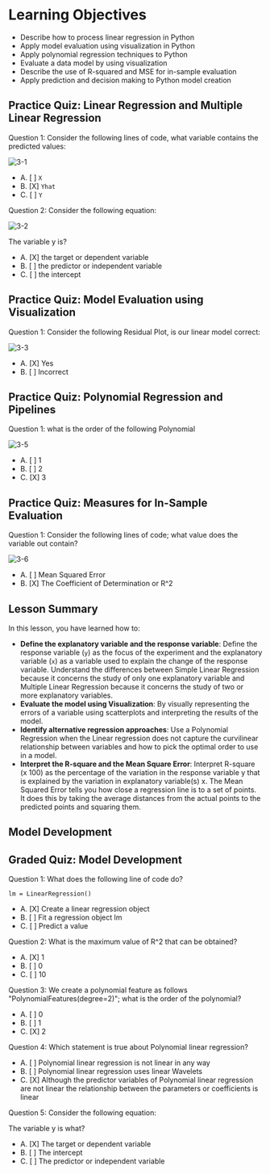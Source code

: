 # Learning Objectives

* Describe how to process linear regression in Python
* Apply model evaluation using visualization in Python
* Apply polynomial regression techniques to Python
* Evaluate a data model by using visualization
* Describe the use of R-squared and MSE for in-sample evaluation
* Apply prediction and decision making to Python model creation

## Practice Quiz: Linear Regression and Multiple Linear Regression

Question 1: Consider the following lines of code, what variable contains the predicted values:

![3-1](https://user-images.githubusercontent.com/17474099/118960042-2cd52880-b963-11eb-85b9-28fd3c9c484e.png)

- A. [ ] ```X```
- B. [X] ```Yhat```
- C. [ ] ```Y```

Question 2: Consider the following equation:

![3-2](https://user-images.githubusercontent.com/17474099/118961442-9d307980-b964-11eb-8c6c-e700c234dec6.png)

The variable y is?

- A. [X] the target or dependent variable
- B. [ ] the predictor or independent variable
- C. [ ] the intercept

## Practice Quiz: Model Evaluation using Visualization

Question 1: Consider the following Residual Plot, is our linear model correct:

![3-3](https://user-images.githubusercontent.com/17474099/118967171-acb2c100-b96a-11eb-8c53-ce1907489bff.png)

- A. [X] Yes
- B. [ ] Incorrect

## Practice Quiz: Polynomial Regression and Pipelines

Question 1: what is the order of the following Polynomial

![3-5](https://user-images.githubusercontent.com/17474099/118983791-189e2500-b97d-11eb-810f-f85643a9cdae.png)

- A. [ ] 1
- B. [ ] 2
- C. [X] 3

## Practice Quiz: Measures for In-Sample Evaluation

Question 1: Consider the following lines of code; what value does the variable out contain?

![3-6](https://user-images.githubusercontent.com/17474099/118988127-353c5c00-b981-11eb-90de-468f8efd67c3.png)

- A. [ ] Mean Squared Error
- B. [X] The Coefficient of Determination or R^2

## Lesson Summary

In this lesson, you have learned how to:

* **Define the explanatory variable and the response variable**: Define the response variable (```y```) as the focus of the experiment and the explanatory variable (```x```) as a variable used to explain the change of the response variable. Understand the differences between Simple Linear Regression because it concerns the study of only one explanatory variable and Multiple Linear Regression because it concerns the study of two or more explanatory variables.
* **Evaluate the model using Visualization**: By visually representing the errors of a variable using scatterplots and interpreting the results of the model.
* **Identify alternative regression approaches**: Use a Polynomial Regression when the Linear regression does not capture the curvilinear relationship between variables and how to pick the optimal order to use in a model.
* **Interpret the R-square and the Mean Square Error**: Interpret R-square (x 100) as the percentage of the variation in the response variable y  that is explained by the variation in explanatory variable(s) x. The Mean Squared Error tells you how close a regression line is to a set of points. It does this by taking the average distances from the actual points to the predicted points and squaring them.

## Model Development


## Graded Quiz: Model Development

Question 1: What does the following line of code do?

```
lm = LinearRegression()
```

- A. [X] Create a linear regression object
- B. [ ] Fit a regression object lm
- C. [ ] Predict a value

Question 2: What is the maximum value of R^2 that can be obtained?

- A. [X] 1
- B. [ ] 0
- C. [ ] 10

Question 3: We create a polynomial feature as follows "PolynomialFeatures(degree=2)"; what is the order of the polynomial?

- A. [ ] 0
- B. [ ] 1
- C. [X] 2

Question 4: Which statement is true about Polynomial linear regression?

- A. [ ] Polynomial linear regression is not linear in any way
- B. [ ] Polynomial linear regression uses linear Wavelets
- C. [X] Although the predictor variables of Polynomial linear regression are not linear the relationship between the parameters or coefficients is linear

Question 5: Consider the following equation:



The variable y is what?

- A. [X] The target or dependent variable
- B. [ ] The intercept
- C. [ ] The predictor or independent variable
